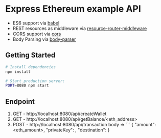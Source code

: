 Express Ethereum example API
==================================

- ES6 support via [babel](https://babeljs.io)
- REST resources as middleware via [resource-router-middleware](https://github.com/developit/resource-router-middleware)
- CORS support via [cors](https://github.com/troygoode/node-cors)
- Body Parsing via [body-parser](https://github.com/expressjs/body-parser)


Getting Started
---------------

```sh
# Install dependencies
npm install

# Start production server:
PORT=8080 npm start
```

Endpoint
--------------

1. GET - http://localhost:8080/api/createWallet
2. GET - http://localhost:8080/api/getBalance/<eth_address>
3. POST - http://localhost:8080/api/transaction
  body => ```
    {
      "amount": <eth_amount>,
      "privateKey": <account private key>,
      "destination": <destination account public key>
    }
  ```
